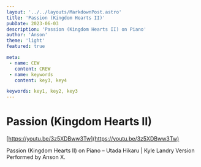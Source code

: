 ```yaml
---
layout: '../../layouts/MarkdownPost.astro'
title: 'Passion (Kingdom Hearts II)'
pubDate: 2023-06-03
description: 'Passion (Kingdom Hearts II) on Piano'
author: 'Anson'
theme: 'light'
featured: true

meta:
 - name: CEW
   content: CREW
 - name: keywords
   content: key3, key4

keywords: key1, key2, key3
---
```


# Passion (Kingdom Hearts II)

[https://youtu.be/3z5XDBww3Tw](https://youtu.be/3z5XDBww3Tw)

Passion (Kingdom Hearts II) on Piano – Utada Hikaru | Kyle Landry Version
Performed by Anson X.
